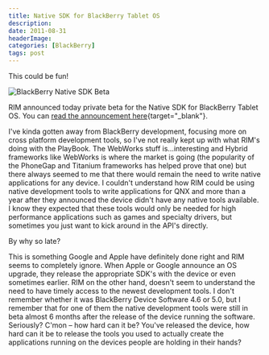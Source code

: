 ```yaml
---
title: Native SDK for BlackBerry Tablet OS
description: 
date: 2011-08-31
headerImage: 
categories: [BlackBerry]
tags: post
---
```


This could be fun!

![BlackBerry Native SDK Beta](/images/2011/bb_native_qnx_sdk_beta.png)

RIM announced today private beta for the Native SDK for BlackBerry Tablet OS. You can [read the announcement here](https://devblog.blackberry.com/2011/08/native-sdk-for-blackberry-tablet-os-closed-beta/){target="_blank"}.

I've kinda gotten away from BlackBerry development, focusing more on cross platform development tools, so I've not really kept up with what RIM's doing with the PlayBook. The WebWorks stuff is…interesting and Hybrid frameworks like WebWorks is where the market is going (the popularity of the PhoneGap and Titanium frameworks has helped prove that one) but there always seemed to me that there would remain the need to write native applications for any device. I couldn't understand how RIM could be using native development tools to write applications for QNX and more than a year after they announced the device didn't have any native tools available. I know they expected that these tools would only be needed for high performance applications such as games and specialty drivers, but sometimes you just want to kick around in the API's directly.

By why so late?

This is something Google and Apple have definitely done right and RIM seems to completely ignore. When Apple or Google announce an OS upgrade, they release the appropriate SDK's with the device or even sometimes earlier. RIM on the other hand, doesn't seem to understand the need to have timely access to the newest development tools. I don't remember whether it was BlackBerry Device Software 4.6 or 5.0, but I remember that for one of them the native development tools were still in beta almost 6 months after the release of the device running the software. Seriously? C'mon – how hard can it be? You've released the device, how hard can it be to release the tools you used to actually create the applications running on the devices people are holding in their hands?